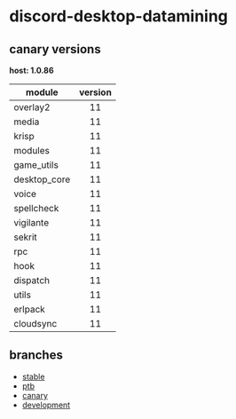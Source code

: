 # discord-desktop-datamining

## canary versions

**host: 1.0.86**

| module | version |
| ------ | :-----: |
| overlay2 | 11 |
| media | 11 |
| krisp | 11 |
| modules | 11 |
| game_utils | 11 |
| desktop_core | 11 |
| voice | 11 |
| spellcheck | 11 |
| vigilante | 11 |
| sekrit | 11 |
| rpc | 11 |
| hook | 11 |
| dispatch | 11 |
| utils | 11 |
| erlpack | 11 |
| cloudsync | 11 |

## branches

- [stable](https://github.com/OpenAsar/discord-desktop-datamining/tree/stable)
- [ptb](https://github.com/OpenAsar/discord-desktop-datamining/tree/ptb)
- [canary](https://github.com/OpenAsar/discord-desktop-datamining/tree/canary)
- [development](https://github.com/OpenAsar/discord-desktop-datamining/tree/development)